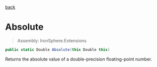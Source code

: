 ﻿

[back](/IronSphere.Extensions/types/DoubleExtension)

# Absolute

> Assembly: IronSphere.Extensions

```csharp
public static Double Absolute(this Double this)
```

Returns the absolute value of a double-precision floating-point number.

 